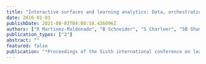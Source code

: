 ```yaml
---
title: "Interactive surfaces and learning analytics: Data, orchestration aspects, pedagogical uses and challenges"
date: 2016-01-01
publishDate: 2021-08-03T04:08:10.426096Z
authors: ["R Martinez-Maldonado", "B Schneider", "S Charleer", "SB Shum", "J Klerkx", " ..."]
publication_types: ["2"]
abstract: ""
featured: false
publication: "*Proceedings of the Sixth international conference on learning analytics …*"
---
```



